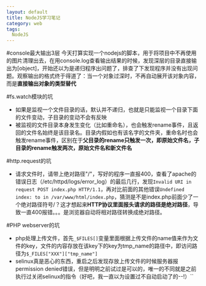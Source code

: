 ```yaml
---
layout: default
title: NodeJS学习笔记
category: web
tags: 
  NodeJS
---
```


#console最大输出3层
今天打算实现一个nodejs的脚本，用于将项目中不再使用的图片清理出去，在用console.log查看输出结果的时候，发现深层的目录直接输出为[object]，开始还以为是递归程序出问题了，排查了下发现程序并没有出现问题。观察输出的格式终于得道了：当一个对象过深时，不再自动展开该对象内容，而是**直接输出对象的类型替代**


#fs.watch模块的坑
+ 如果是监视一个文件目录的话，默认并不递归，也就是只能监视一个目录下面的文件变动，子目录的变动不会有反映
+ 被监视的文件目录本身发生变化（比如重命名），也会触发rename事件，且返回的文件名始终是该目录名。目录内假如也有该名字的文件夹，重命名时也会触发rename事件，区别在于**父目录的rename只触发一次，即原始文件名，子目录的rename触发两次，原始文件名和新文件名**

#http.request的坑
+ 请求文件时，请带上绝对路径"/"，写好的程序一直报400，查看了apache的错误日志（/etc/httpd/logs/error_log）的最后几行，发现`Invalid URI in request POST index.php HTTP/1.1`，再对比前面的其他错误`Undefined index: to in /var/www/html/index.php`，猜测是不是index.php前面少了一个绝对路径符号/？这才想起来**HTTP协议里面报头请求的路径是绝对路径**，导致一直400报错。。。是浏览器自动将相对路径转换成绝对路径。


#PHP webserver的坑
+ php处理上传文件，首先`_$FILES[]`变量里面根据上传文件的name值来作为文件的key，文件的内容存放在该key下的key为tmp\_name的路径中，即访问路径为`$_FILES["XXX"]["tmp_name"]`
+ selinux真是恶心的东西，重启之后发现存放上传文件的时候服务器报permission denied错误，但是明明之前试过是可以的，唯一的不同就是之前执行过关闭selinux的指令（好吧，我一直以为设置过不自动启动了的--!）``
